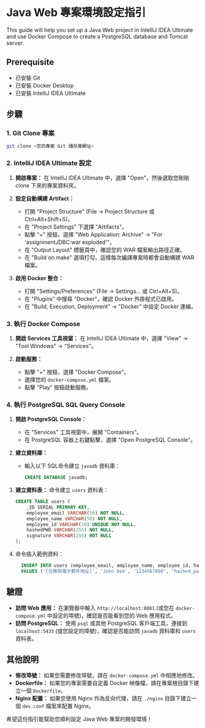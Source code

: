 # Java Web 專案環境設定指引

This guide will help you set up a Java Web project in IntelliJ IDEA Ultimate and use Docker Compose to create a PostgreSQL database and Tomcat server.

## Prerequisite

* 已安裝 Git
* 已安裝 Docker Desktop
* 已安裝 IntelliJ IDEA Ultimate

## 步驟

### 1. Git Clone 專案

```bash
git clone <您的專案 Git 儲存庫網址>
```

### 2. IntelliJ IDEA Ultimate 設定

1. **開啟專案：** 在 IntelliJ IDEA Ultimate 中，選擇 "Open"，然後選取您剛剛 clone 下來的專案資料夾。

2. **設定自動構建 Artifact：**
    - 打開 "Project Structure" (File -> Project Structure 或 Ctrl+Alt+Shift+S)。
    - 在 "Project Settings" 下選擇 "Artifacts"。
    - 點擊 "+" 按鈕，選擇 "Web Application: Archive" -> "For 'assignmentJDBC:war exploded'"。
    - 在 "Output Layout" 標籤頁中，確認您的 WAR 檔案輸出路徑正確。
    - 在 "Build on make" 選項打勾，這樣每次編譯專案時都會自動構建 WAR 檔案。

3. **啟用 Docker 整合：**
    - 打開 "Settings/Preferences" (File -> Settings... 或 Ctrl+Alt+S)。
    - 在 "Plugins" 中搜尋 "Docker"，確認 Docker 外掛程式已啟用。
    - 在 "Build, Execution, Deployment" -> "Docker" 中設定 Docker 連線。

### 3. 執行 Docker Compose

1. **開啟 Services 工具視窗：** 在 IntelliJ IDEA Ultimate 中，選擇 "View" -> "Tool Windows" -> "Services"。

2. **啟動服務：**
    - 點擊 "+" 按鈕，選擇 "Docker Compose"。
    - 選擇您的 `docker-compose.yml` 檔案。
    - 點擊 "Play" 按鈕啟動服務。

### 4. 執行 PostgreSQL SQL Query Console

1. **開啟 PostgreSQL Console：**
    - 在 "Services" 工具視窗中，展開 "Containers"。
    - 在 PostgreSQL 容器上右鍵點擊，選擇 "Open PostgreSQL Console"。

2. **建立資料庫：**
    - 輸入以下 SQL命令建立 `javadb` 資料庫：
      ```sql
      CREATE DATABASE javadb;
      ```

3. **建立資料表：** 命令建立 `users` 資料表：
     ```sql
     CREATE TABLE users (
         _ID SERIAL PRIMARY KEY,
         employee_email VARCHAR(50) NOT NULL,
         employee_name VARCHAR(50) NOT NULL,
         employee_id VARCHAR(10) UNIQUE NOT NULL,
         hashedPWD VARCHAR(255) NOT NULL,
         signature VARCHAR(255) NOT NULL
     ); 
     ```
   
4. 命令插入範例資料：
    ```sql
      INSERT INTO users (employee_email, employee_name, employee_id, hashedPWD, signature)
      VALUES ('[已移除電子郵件地址]', 'John Doe', '1234567890', 'hashed_password_here', 'signature_here');
      ```

## 驗證

- **訪問 Web 應用：** 在瀏覽器中輸入 `http://localhost:8081` (或您在 `docker-compose.yml` 中設定的埠號)，確認是否能看到您的 Web 應用程式。
- **訪問 PostgreSQL：** 使用 `psql` 或其他 PostgreSQL 客戶端工具，連接到 `localhost:5433` (或您設定的埠號)，確認是否能訪問 `javadb` 資料庫和 `users` 資料表。

## 其他說明

- **修改埠號：** 如果您需要修改埠號，請在 `docker-compose.yml` 中相應地修改。
- **Dockerfile：** 如果您的專案需要自定義 Docker 映像檔，請在專案根目錄下建立一個 `Dockerfile`。
- **Nginx 配置：** 如果您使用 Nginx 作為反向代理，請在 `./nginx` 目錄下建立一個 `dev.conf` 檔案來配置 Nginx。

希望這份指引能幫助您順利設定 Java Web 專案的開發環境！
